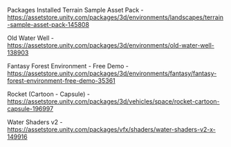 Packages Installed
Terrain Sample Asset Pack - https://assetstore.unity.com/packages/3d/environments/landscapes/terrain-sample-asset-pack-145808

Old Water Well - https://assetstore.unity.com/packages/3d/environments/old-water-well-138903

Fantasy Forest Environment - Free Demo - https://assetstore.unity.com/packages/3d/environments/fantasy/fantasy-forest-environment-free-demo-35361

Rocket (Cartoon - Capsule) - https://assetstore.unity.com/packages/3d/vehicles/space/rocket-cartoon-capsule-196997

Water Shaders v2 - https://assetstore.unity.com/packages/vfx/shaders/water-shaders-v2-x-149916
